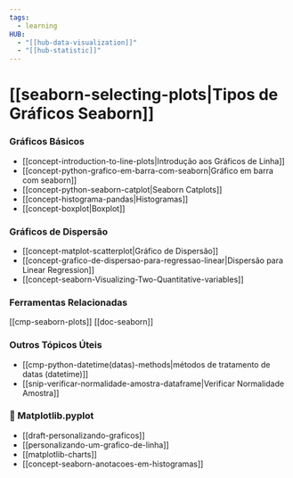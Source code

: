 ```yaml
---
tags:
  - learning
HUB:
  - "[[hub-data-visualization]]"
  - "[[hub-statistic]]"
---
```

# [[seaborn-selecting-plots|Tipos de Gráficos Seaborn]]

### Gráficos Básicos
- [[concept-introduction-to-line-plots|Introdução aos Gráficos de Linha]]
- [[concept-python-grafico-em-barra-com-seaborn|Gráfico em barra com seaborn]]
- [[concept-python-seaborn-catplot|Seaborn Catplots]]
- [[concept-histograma-pandas|Histogramas]]
- [[concept-boxplot|Boxplot]]

### Gráficos de Dispersão
- [[concept-matplot-scatterplot|Gráfico de Dispersão]]
- [[concept-grafico-de-dispersao-para-regressao-linear|Dispersão para Linear Regression]]
- [[concept-seaborn-Visualizing-Two-Quantitative-variables]]

### Ferramentas Relacionadas
[[cmp-seaborn-plots]]
[[doc-seaborn]]

### Outros Tópicos Úteis
- [[cmp-python-datetime(datas)-methods|métodos de tratamento de datas (datetime)]]
- [[snip-verificar-normalidade-amostra-dataframe|Verificar Normalidade Amostra]]

### 🍁 Matplotlib.pyplot
- [[draft-personalizando-graficos]] 
- [[personalizando-um-grafico-de-linha]] 
- [[matplotlib-charts]] 
- [[concept-seaborn-anotacoes-em-histogramas]]